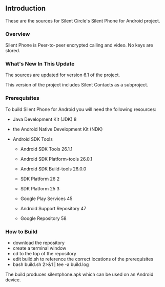 ## Introduction

These are the sources for Silent Circle's Silent Phone for Android project.

### Overview

Silent Phone is Peer-to-peer encrypted calling and video. No keys are stored.

### What's New In This Update

The sources are updated for version 6.1 of the project.

This version of the project includes Silent Contacts as a subproject.

### Prerequisites

To build Silent Phone for Android you will need the following resources:

- Java Development Kit (JDK) 8
- the Android Native Development Kit (NDK)
- Android SDK Tools

  - Android SDK Tools           26.1.1
  - Android SDK Platform-tools  26.0.1
  - Android SDK Build-tools     26.0.0

  - SDK Platform                 26 2
  - SDK Platform                 25 3

  - Google Play Services         45
  - Android Support Repository   47 
  - Google Repository            58

### How to Build

- download the repository
- create a terminal window
- cd to the top of the repository
- edit build.sh to reference the correct locations of the prerequisites
- bash build.sh 2>&1 | tee -a build.log

The build produces silentphone.apk which can be used on an Android device.

